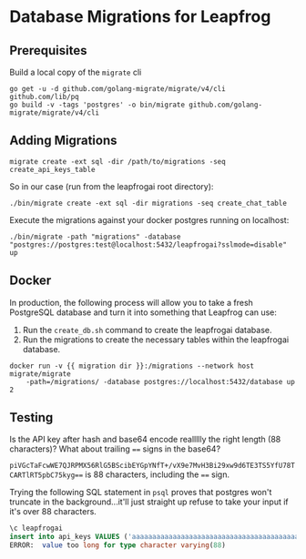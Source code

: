# Database Migrations for Leapfrog

## Prerequisites

Build a local copy of the `migrate` cli

```shell
go get -u -d github.com/golang-migrate/migrate/v4/cli github.com/lib/pq
go build -v -tags 'postgres' -o bin/migrate github.com/golang-migrate/migrate/v4/cli
```

## Adding Migrations

```shell
migrate create -ext sql -dir /path/to/migrations -seq create_api_keys_table
```

So in our case (run from the leapfrogai root directory):

```shell
./bin/migrate create -ext sql -dir migrations -seq create_chat_table
```

Execute the migrations against your docker postgres running on localhost:

```shell
./bin/migrate -path "migrations" -database "postgres://postgres:test@localhost:5432/leapfrogai?sslmode=disable" up
```

## Docker

In production, the following process will allow you to take a fresh PostgreSQL database and turn it into something that Leapfrog can use:

1. Run the `create_db.sh` command to create the leapfrogai database.
2. Run the migrations to create the necessary tables within the leapfrogai database.

```shell
docker run -v {{ migration dir }}:/migrations --network host migrate/migrate
    -path=/migrations/ -database postgres://localhost:5432/database up 2
```

## Testing

Is the API key after hash and base64 encode reallllly the right length (88 characters)? What about trailing `==` signs in the base64?

`piVGcTaFcwWE7QJRPMX56RlG5BScibEYGpYNfT+/vX9e7MvH3Bi29xw9d6TE3TS5YfU78TCARTlRT5pbC75kyg==` is 88 characters, including the `==` sign.

Trying the following SQL statement in `psql` proves that postgres won't truncate in the background...it'll just straight up refuse to take your input if it's over 88 characters.

```sql
\c leapfrogai
insert into api_keys VALUES ('aaaaaaaaaaaaaaaaaaaaaaaaaaaaaaaaaaaaaaaaaaaaaaaaaaaaaaaaaaaaaaaaaaaaaaaaaaaaaaaaaaaaaaaaaaaaaaaaaaaa', 'test');
ERROR:  value too long for type character varying(88)
```